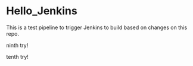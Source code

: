 # Hello_Jenkins
This is a test pipeline to trigger Jenkins to build based on changes on this repo. 

ninth try!

tenth try!